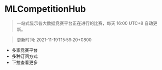 # MLCompetitionHub

> 一站式显示各大数据竞赛平台正在进行的比赛，每天 16:00 UTC+8 自动更新。
  
> 更新时间: 2021-11-19T15:59:20+0800 

* 多家竞赛平台
* 多种订阅方式
* 下拉查看更多